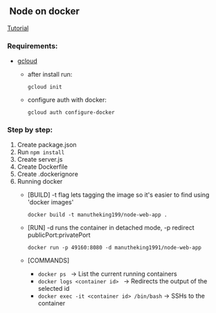 ##  Node on docker

[Tutorial](https://nodejs.org/en/docs/guides/nodejs-docker-webapp/)

### Requirements:

 - [gcloud](https://cloud.google.com/sdk/docs/)
     - after install run:

        ``` gcloud init ```
     - configure auth with docker:

        ``` gcloud auth configure-docker ```

### Step by step:
1. Create package.json
2. Run ```npm install```
3. Create server.js
4. Create Dockerfile
5. Create .dockerignore
6. Running docker
    * [BUILD] -t flag lets tagging the image so it's easier to find using 'docker images'

    	```	docker build -t manutheking199/node-web-app . ```

    * [RUN] -d runs the container in detached mode, -p redirect publicPort:privatePort

    	``` docker run -p 49160:8080 -d manutheking1991/node-web-app ```
    * [COMMANDS]
        - ```docker ps ``` &rarr; List the current running containers
        - ```docker logs <container id> ``` &rarr; Redirects the output of the selected id
        - ``` docker exec -it <container id> /bin/bash ``` &rarr; SSHs to the container

